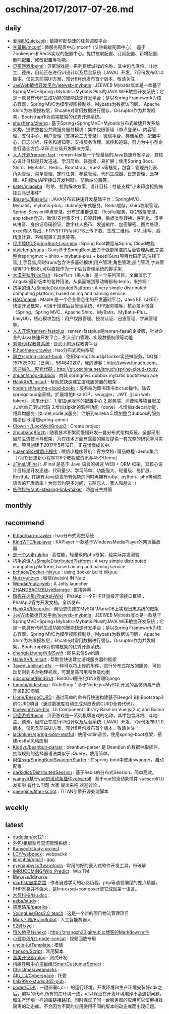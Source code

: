 # oschina/2017/2017-07-26.md



## daily

- [爱4妮/QuickJob](http://git.oschina.net/supyuan/QuickJob) : 敏捷可配快速的任务调度平台
- [李景枫/mconf](http://git.oschina.net/yu120/mconf) : 微服务配置中心 mconf（又称蚂蚁配置中心） ,基于 Zookeeper和Redis实现的配置中心。提供拉取配置、订阅配置、新增配置、删除配置、修改配置等功能。
- [贝密游戏/beimi](http://git.oschina.net/beimigame/beimi) : 贝密游戏是一系列棋牌游戏的名称，其中包含麻将、斗地主、德州，目前正在进行UI设计以及后台系统（JAVA）开发，7月份发布0.1.0版本，仅包含前端UI方案，预计8月份发布首个版本，敬请关注！
- [JeeWeb敏捷开发平台/jeeweb-mybatis](http://git.oschina.net/dataact/jeeweb-mybatis) : JEEWEB Mybatis版本是一款基于SpringMVC+Spring+Mybatis+Mybatis Plus的JAVA WEB敏捷开发系统；它是一款具有代码生成功能的智能快速开发平台；是以Spring Framework为核心容器，Spring MVC为模型视图控制器，Mybatis为数据访问层， Apache Shiro为权限授权层，Ehcahe对常用数据进行缓存，Disruptor作为并发框架，Bootstrap作为前端框架的优秀开源系统。
- [shuzheng/zheng](http://git.oschina.net/shuzheng/zheng) : 基于Spring+SpringMVC+Mybatis分布式敏捷开发系统架构，提供整套公共微服务服务模块：集中权限管理（单点登录）、内容管理、支付中心、用户管理（支持第三方登录）、微信平台、存储系统、配置中心、日志分析、任务和通知等，支持服务治理、监控和追踪，努力为中小型企业打造全方位J2EE企业级开发解决方案。
- [人人开源/renren-fast](http://git.oschina.net/babaio/renren-fast) : renren-fast是一个轻量级的Java快速开发平台，其核心设计目标是开发迅速、学习简单、轻量级、易扩展；使用Spring Boot、Shiro、MyBatis、Redis、Bootstrap、Vue2.x等框架，包含：管理员列表、角色管理、菜单管理、定时任务、参数管理、代码生成器、日志管理、云存储、API模块(APP接口开发利器)、前后端分离等。
- [kater/miaosha](http://git.oschina.net/1028125449/miaosha) : 秒杀、抢购解决方案，设计目标：性能支撑"小米印度抢购搞挂亚马逊事件”
- [iBase4J/iBase4J](http://git.oschina.net/iBase4J/iBase4J) : JAVA分布式快速开发基础平台：SpringMVC，Mybatis，mybatis-plus，dubbo分布式服务，Redis缓存，shiro权限管理，Spring-Session单点登录，分布式集群调度，Restful服务，QQ/微信登录，app token登录，微信/支付宝支付；日期转换、数据类型转换、序列化、汉字转拼音、身份证号码验证、数字转人民币、发送邮件、加密解密、图片处理、excel导入导出、FTP/SFTP/fastDFS上传下载、生成二维码、XML读写、高精度计算、系统配置工具类等等。
- [程序猿DD/SpringBoot-Learning](http://git.oschina.net/didispace/SpringBoot-Learning) : Spring Boot教程与Spring Cloud教程
- [stylefeng/guns](http://git.oschina.net/naan1993/guns) : Guns基于SpringBoot,致力于做更简洁的后台管理系统,完美整合springmvc + shiro + mybatis-plus + beetl!Guns项目代码简洁,注释丰富,上手容易,同时Guns包含许多基础模块(用户管理,角色管理,部门管理,字典管理等10个模块),可以直接作为一个后台管理系统的脚手架.
- [大漠穷秋/NiceFish](http://git.oschina.net/mumu-osc/NiceFish) : NiceFish（美人鱼）是一个系列项目，全面演示了Angular最新版本的各种用法，从桌面端到移动端都有demo，来抄啊！
- [抗争的诗人/SimpleDistributedPlatform](http://git.oschina.net/lnwazg/SimpleDistributedPlatform) : A very simple distributed computing platform, based on mq and naming service
- [HAO/maple](http://git.oschina.net/blind/maple) : Maple 是一个企业信息化的开发基础平台，Java EE（J2EE）快速开发框架，可用于搭建后台管理系统、APP服务端等，核心技术包含（Spring、Spring MVC、Apache Shiro、MyBatis、MyBatis-Plus、EasyUI），核心模块包括：用户权限管理、授权认证、日志管理、字典管理等。
- [人人开源/renren-fastplus](http://git.oschina.net/babaio/renren-fastplus) : renren-fastplus是renren-fast的企业版，针对企业的Java快速开发平台，引入部门管理、实现数据权限等功能
- [刘帅/远程教育系统](http://git.oschina.net/sxl920624/education) : 亚武山的远程教育平台
- [R.hao/hao-crawler](http://git.oschina.net/R-hao/hao-crawler) : hao分布式爬虫系统
- [周立/spring-cloud-book](http://git.oschina.net/itmuch/spring-cloud-book) : 使用SpringCloud与Docker实战微服务。QQ群：157525002（已满）、564840207，我的博客：http://www.itmuch.com，欢迎加入。配套代码：http://git.oschina.net/itmuch/spring-cloud-study
- [zhuan/shop-dubbox](http://git.oschina.net/catshen/shop-dubbox) : 商城 springmvc dubbox mybatis bootstreap ace
- [HankXV/Limitart](http://git.oschina.net/HankXV/Limitart) : 帮助您快速建立游戏服务器的框架
- [coderush/spring-cloud-books](http://git.oschina.net/darkranger/spring-cloud-books) : 服务端为图书馆书本crud操作。除去springcloud全家桶，扩展增加hikariCP，swagger，JWT（json web token）。未来计划： 1.增加git版本的配置中心 2.服务端，消费端等项目增加JUnit单元测试代码 3.增加zipkin的监控功能（done） 4.增加sidecar功能，将异构服务（如.net,node.js服务）注册到eureka 5.增加整合dubbox的服务端项目 6.增加spring-admin
- [Clown丶/LookWellGroup3](http://git.oschina.net/ClownM/LookWellGroup3) : Create project
- [zhoubang85/zb](http://git.oschina.net/zhoubang85/zb) : 随着技术积累而慢慢开发一套分布式架构系统。全部采用目前主流技术与框架，为在技术方面有需要的朋友提供一套完整的研究学习实例。项目创建于2017年5月12日，正在慢慢成长中.
- [yuzeng84/微信小程序](http://git.oschina.net/yuzeng84/wxapp) : 微信小程序导航：官方文档+精品教程+demo集合（7月12日更新小程序129个教程或资讯与45个Demo）
- [JFinal/JFinal](http://git.oschina.net/jfinal/jfinal) : JFinal 是基于 Java 语言的极速 WEB + ORM 框架，其核心设计目标是开发迅速、代码量少、学习简单、功能强大、轻量级、易扩展、Restful。在拥有Java语言所有优势的同时再拥有ruby、python、php等动态语言的开发效率！为您节约更多时间，去陪恋人、家人和朋友 :)
- [临你科技/anti-stealing-link-maker](http://git.oschina.net/linni/anti-stealing-link-maker) : 防盗链生成器


## monthly



## recommend

- [R.hao/hao-crawler](http://git.oschina.net/R-hao/hao-crawler) : hao分布式爬虫系统
- [KingWTD/kaplayer](http://git.oschina.net/kingariel/kaplayer) : KAPlayer 一款基于WindowsMediaPlayer的网页播放器
- [走一个人走/ulphp](http://git.oschina.net/kanpo/ulphp) : 高性能，轻量级的php框架，经实际并发测验
- [抗争的诗人/SimpleDistributedPlatform](http://git.oschina.net/lnwazg/SimpleDistributedPlatform) : A very simple distributed computing platform, based on mq and naming service
- [pchaos/Docker-hikyuu](http://git.oschina.net/pchaos/Docker-hikyuu) : using docker build hikyuu
- [Nutz/nutzwx](http://git.oschina.net/nutz/nutzwx) : 微信(weixin) IN Nutz
- [Wendal/nutz-web](http://git.oschina.net/wendal/nutz-web) : A Jetty launcher
- [ZHANGBAO/ZBLiveBarrage](http://git.oschina.net/itzhangbao/ZBLiveBarrage) : 直播弹幕
- [暗夜在火星/PhalApi-Wiki](http://git.oschina.net/dogstar/phalapi-wiki) : PhalApi,一个PHP轻量级开源接口框架.、PhalApi2官方开发文档。全新发布
- [HankXV/Recorder](http://git.oschina.net/HankXV/Recorder) : 帮助您快速在MySQL\MariaDB上实现日志系统的框架
- [JeeWeb敏捷开发平台/jeeweb-mybatis](http://git.oschina.net/dataact/jeeweb-mybatis) : JEEWEB Mybatis版本是一款基于SpringMVC+Spring+Mybatis+Mybatis Plus的JAVA WEB敏捷开发系统；它是一款具有代码生成功能的智能快速开发平台；是以Spring Framework为核心容器，Spring MVC为模型视图控制器，Mybatis为数据访问层， Apache Shiro为权限授权层，Ehcahe对常用数据进行缓存，Disruptor作为并发框架，Bootstrap作为前端框架的优秀开源系统。
- [chengfei.heng/NIMSwift](http://git.oschina.net/hengchengfei/NIMSwift) : 网易云信Swift版
- [HankXV/Limitart](http://git.oschina.net/HankXV/Limitart) : 帮助您快速建立游戏服务器的框架
- [TavenLi/pilicat-dfs](http://git.oschina.net/tavenli/pilicat-dfs) : 一种可以将上传的附件，进行分布式存放的服务，可自动复制到多台物理机器，可满足高可用和负载均衡
- [gibsonxue/BindGUI](http://git.oschina.net/gibsonxue/BindGUI) : BindGUI图形化DNS管理Django
- [tumobi/nideshop](http://git.oschina.net/tumobi/nideshop) : ＮideShop：基于Node.js+MySQL开发的高仿网易严选开源B2C商城
- [Lione/BeegoCURD](http://git.oschina.net/Lione/BeegoCURD) : 通过简单的命令行快速构建基于Beego1.9和Bootstrap3的CURD项目（通过数据库自动生成对应表的CURD全套代码）。
- [bluewind/vue-blu](http://git.oschina.net/chenzhen86/vue-blu) : UI Component Library Base on Vue.js(2.x) and Bulma
- [贝密游戏/beimi](http://git.oschina.net/beimigame/beimi) : 贝密游戏是一系列棋牌游戏的名称，其中包含麻将、斗地主、德州，目前正在进行UI设计以及后台系统（JAVA）开发，7月份发布0.1.0版本，仅包含前端UI方案，预计8月份发布首个版本，敬请关注！
- [jackblues/spring-boot-restful](http://git.oschina.net/blueswu/spring-boot-restful) : 使用kotlin语言，使用spring-boot框架，搭建restful风格应用
- [Kiddyu/beanbun-parser](http://git.oschina.net/kidd_yu/beanbun-parser) : beanbun-parser 是 Beanbun 的数据抽取插件。抽取规则的选择器语法类似于 jQuery，使用简单。
- [阿信sxq/SpringBootSwaggerStarter](http://git.oschina.net/songxinqiang/SpringBootSwaggerStarter) : 在spring-boot中使用swagger，自动配置
- [darkidiot/DistributedSession](http://git.oschina.net/darkidiot/distributedsession) : 基于Redis的分布式Session，简单高效。
- [wangyi/基于vue的滚动条插件vuescroll](http://git.oschina.net/wangyi_7099/JiYuvueDeGunDongTiaoChaJianvuescroll) : 基于vue的滚动条插件 vuescroll1.0 发布啦 有什么问题 大家 提出来吧 欢迎讨论 。
- [gaengine/titan-script](http://git.oschina.net/gaengine/titan-script) : TITAN引擎开源处理脚本


## weekly



## latest

- [dudutian/xc121](http://git.oschina.net/dudutian/xc121) : 
- [外包/铝板型号查询管理系统](http://git.oschina.net/chengwaibao/LvBanXingHaoChaXunGuanLiXiTong) : 
- [Kunsect/study-project](http://git.oschina.net/kunsect/study-project) : 
- [LDY/webpack](http://git.oschina.net/yuioop/webpack) : webpackk
- [jinpinhai/gmall](http://git.oschina.net/jjkong/gmall) : ggg
- [eyyhappy/softwaretools](http://git.oschina.net/eyyhappy/softwaretools) : 常用的好的嵌入式软件开发工具，带破解
- [IMRUCOMING/Wip_Predict](http://git.oschina.net/imrucoming/Wip_Predict) : Wip TM
- [Mayuyu/Mayuyu](http://git.oschina.net/WatanabeMayu/Mayuyu) : 
- [martist/自学之路](http://git.oschina.net/martist/ZiXueZhiLu) : 作者自述学习的心路历程，php等语言编程的要点精髓，PHP本身并不强大，是linux+sql+composer使它成就第一语言。
- [木荷科技/isu.doc](http://git.oschina.net/zztech/iss-doc) : 
- [eeba/study](http://git.oschina.net/feesn/study) : 
- [德觅路东/paprika](http://git.oschina.net/paprikaYao/paprika) : 
- [YoungLee/Bos2.0_teach](http://git.oschina.net/YoungLee16/Bos2.0_teach) : 这是一个新的项目物流管理项目
- [Mars丶颜/BrainRobot](http://git.oschina.net/2741407873/BrainRobot) : 人工智能机器人
- [52娃/xyd](http://git.oschina.net/wave52/xyd) : 
- [恒久地平线/hexo](http://git.oschina.net/zhangxh20/hexo) : http://zhangxh20.github.io博客的Markdown文件
- [小建中汤/jzt-node-concat](http://git.oschina.net/xjzt/jzt-node-concat) : 视频回放专用
- [uncle-lu/Template](http://git.oschina.net/uncle-lu/Template) : 模版
- [henson/Script](http://git.oschina.net/henson01/Script) : 常用脚本
- [富美开发组/blog](http://git.oschina.net/fm-learn/blog) : 测试开发
- [科腾呼叫中心项目组/SmartCustomerServicr](http://git.oschina.net/gzkitCallCenter/SmartCustomerServicr) : 
- [Christmas/webpacks](http://git.oschina.net/freestyles/webpacks) : 
- [AIU_LJ/Cyberspace](http://git.oschina.net/liaoj/Cyberspace) : 托管
- [halx99/x-studio365-pub](http://git.oschina.net/halx99/x-studio365-pub) : 
- [coder/CDK](http://git.oschina.net/cppteam/CDK) : 一键部署c,c++ 的运行环境。开发环境和生产环境安装好cdk之后，编写的代码,所有的库环境一致，可以保证在开发环境编译不会遇到问题。和生产环境一样的库链接路径。同时保证了同一台服务器的应用可以使用相互隔离的动态库。不会因为不同的应用使用不同的版本的动态库而出现问题。